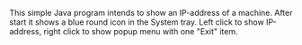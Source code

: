 This simple Java program intends to show an IP-address of a machine. After start it shows a blue round icon in the System tray. Left click to show IP-address, right click to show popup menu with one "Exit" item.